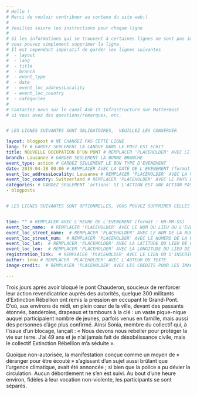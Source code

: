 ```yaml
---
# Hello !
# Merci de vouloir contribuer au contenu du site web:)
#
# Veuillez suivre les instructions pour chaque ligne
#
# Si les informations qui se trouvent à certaines lignes ne sont pas importantes
# vous pouvez simplement supprimer la ligne.
# Il est cependant impératif de garder les lignes suivantes
#  - layout
#  - lang
#  - title
#  - branch
#  - event_type
#  - date
#  - event_loc_addressLocality
#  - event_loc_country
#  - categories
#
# Contactez-nous sur le canal Ask-It Infrastructure sur Mattermost
# si vous avez des questions/remarques, etc.


# LES LIGNES SUIVANTES SONT OBLIGATOIRES,  VEUILLEZ LES CONSERVER

layout: blogpost # NE CHANGEZ PAS CETTE LIGNE
lang: fr # GARDEZ SEULEMENT LA LANGUE DANS LE POST EST ECRIT
title: NOUVELLE OCCUPATION D’UN PONT # REMPLACER 'PLACEHOLDER' AVEC LE TITRE DE VOTRE POST
branch: Lausanne # GARDER SEULEMENT LA BONNE BRANCHE
event_type: action # GARDEZ SEULEMENT LE BON TYPE D'EVENEMENT
date: 2019-04-18 00:00 # REMPLACER AVEC LA DATE DE L'EVENEMENT (format : AAAA-MM-JJ)
event_loc_addressLocality: Lausanne # REMPLACER 'PLACEHOLDER' AVEC LA VILLE DANS LAQUELLE L'EVENEMENT A LIEU
event_loc_country: Switzerland # REMPLACER 'PLACEHOLDER' AVEC LE PAYS DANS LAQUELLE L'EVENEMENT A LIEU
categories: # GARDEZ SEULEMENT 'actions' SI L'ACTION EST UNE ACTION PASSEE, 'events' SI C'EST UN EVENEMENT FUTUR
- blogposts


# LES LIGNES SUIVANTES SONT OPTIONNELLES, VOUS POUVEZ SUPPRIMER CELLES QUI NE VOUS INTERESSE PAS


time: "" # REMPLACER AVEC L'HEURE DE L'EVENEMENT (format : HH-MM-SS)
event_loc_name:  # REMPLACER 'PLACEHOLDER' AVEC LE NOM DU LIEU OU L'EVENEMENT A LIEU
event_loc_street_name:  # REMPLACER 'PLACEHOLDER' AVEC LE NOM DE LA RUE OU L'EVENEMENT A LIEU
event_loc_street_num:  # REMPLACER 'PLACEHOLDER' AVEC LE NUMERO DE LA RUE OU L'EVENEMENT A LIEU
event_loc_lat:  # REMPLACER 'PLACEHOLDER' AVEC LA LATITUDE DU LIEU DE L'EVENEMENT
event_loc_lon:  # REMPLACER 'PLACEHOLDER' AVEC LA LONGITUDE DU LIEU DE L'EVENEMENT
registration_link:  # REMPLACER 'PLACEHOLDER' AVEC LE LIEN OU S'INSCRIRE POUR L'EVENEMENT
author: innu # REMPLACER 'PLACEHOLDER' AVEC L'AUTEUR DU TEXTE
image-credit:  # REMPLACER 'PLACEHOLDER' AVEC LES CREDITS POUR LES IMAGES

---
```


Trois jours après avoir bloqué le pont Chauderon, soucieux de renforcer leur action revendicatrice auprès des autorités, quelque 300 militants d’Extinction Rébellion ont remis la pression en occupant le Grand-Pont. D’où, aux environs de midi, en plein cœur de la ville, devant des passants étonnés, banderoles, drapeaux et tambours à la clé : un vaste pique-nique auquel participaient nombre de jeunes, parfois venus en famille, mais aussi des personnes d’âge plus confirmé. Ainsi Sonia, membre du collectif qui, à l’issue d’un blocage, lançait : « Nous devons nous rebeller pour protéger la vie sur terre. J’ai 49 ans et je n’ai jamais fait de désobéissance civile, mais le collectif Extinction Rébellion m’a séduite ».

Quoique non-autorisée, la manifestation conçue comme un moyen de « déranger pour être écouté » s’agissant d’un sujet aussi brûlant que l’urgence climatique, avait été annoncée ; si bien que la police a pu dévier la circulation. Aucun débordement ne s’en est suivi. Au bout d’une heure environ, fidèles à leur vocation non-violente, les participants se sont séparés.
